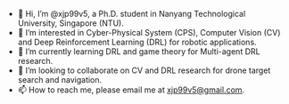 - 👋 Hi, I’m @xjp99v5, a Ph.D. student in Nanyang Technological University, Singapore (NTU).
- 👀 I’m interested in Cyber-Physical System (CPS), Computer Vision (CV) and Deep Reinforcement Learning (DRL) for robotic applications.
- 🌱 I’m currently learning DRL and game theory for Multi-agent DRL research.
- 💞️ I’m looking to collaborate on CV and DRL research for drone target search and navigation.
- 📫 How to reach me, please email me at xjp99v5@gmail.com.

<!---
xjp99v5/xjp99v5 is a ✨ special ✨ repository because its `README.md` (this file) appears on your GitHub profile.
You can click the Preview link to take a look at your changes.
--->
